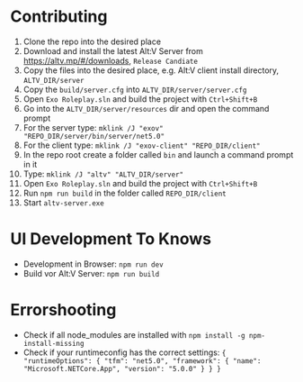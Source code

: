 # Contributing
1. Clone the repo into the desired place
2. Download and install the latest Alt:V Server from https://altv.mp/#/downloads, `Release Candiate`
3. Copy the files into the desired place, e.g. Alt:V client install directory, `ALTV_DIR/server`
4. Copy the `build/server.cfg` into `ALTV_DIR/server/server.cfg`
5. Open `Exo Roleplay.sln` and build the project with `Ctrl+Shift+B`
6. Go into the `ALTV_DIR/server/resources` dir and open the command prompt
7. For the server type: `mklink /J "exov" "REPO_DIR/server/bin/server/net5.0"`
8. For the client type: `mklink /J "exov-client" "REPO_DIR/client"`
9. In the repo root create a folder called `bin` and launch a command prompt in it
10. Type: `mklink /J "altv" "ALTV_DIR/server"`
11. Open `Exo Roleplay.sln` and build the project with `Ctrl+Shift+B`
12. Run `npm run build` in the folder called `REPO_DIR/client`
13. Start `altv-server.exe`

# UI Development To Knows
* Development in Browser: `npm run dev`
* Build vor Alt:V Server: `npm run build`

# Errorshooting
* Check if all node_modules are installed with `npm install -g npm-install-missing`
* Check if your runtimeconfig has the correct settings:
`{
  "runtimeOptions": {
    "tfm": "net5.0",
    "framework": {
      "name": "Microsoft.NETCore.App",
      "version": "5.0.0"
    }
  }
}`
